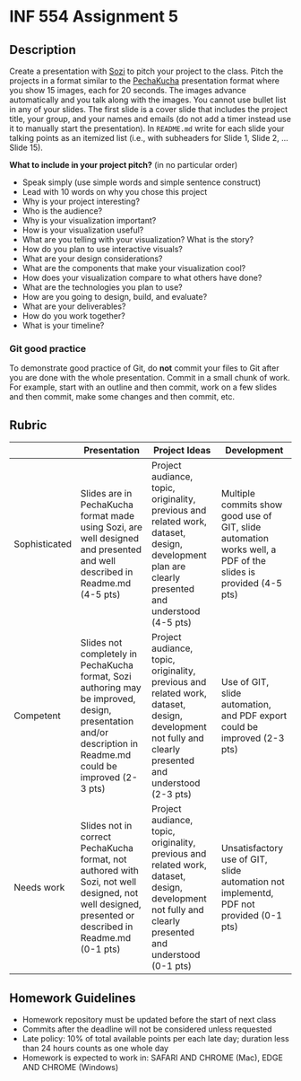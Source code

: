 # INF 554 Assignment 5

## Description

Create a presentation with [Sozi](http://sozi.baierouge.fr) to pitch your project to the class. Pitch the projects in a format similar to the [PechaKucha](http://www.pechakucha.org) presentation format where you show 15 images, each for 20 seconds. The images advance automatically and you talk along with the images. You cannot use bullet list in any of your slides. The first slide is a cover slide that includes the project title, your group, and your names and emails (do not add a timer instead use it to manually start the presentation). In `README.md` write for each slide your talking points as an itemized list (i.e., with subheaders for Slide 1, Slide 2, ... Slide 15).

__What to include in your project pitch?__ (in no particular order)

- Speak simply (use simple words and simple sentence construct)
- Lead with 10 words on why you chose this project
- Why is your project interesting?
- Who is the audience?
- Why is your visualization important?
- How is your visualization useful?
- What are you telling with your visualization? What is the story?
- How do you plan to use interactive visuals?
- What are your design considerations?
- What are the components that make your visualization cool?
- How does your visualization compare to what others have done?
- What are the technologies you plan to use?
- How are you going to design, build, and evaluate?
- What are your deliverables?
- How do you work together?
- What is your timeline?

### Git good practice

To demonstrate good practice of Git, do **not** commit your files to Git after you are done with the whole presentation. Commit in a small chunk of work. For example, start with an outline and then commit, work on a few slides and then commit, make some changes and then commit, etc.

## Rubric

|               | Presentation | Project Ideas | Development |
| ------------- | ------------ | ------------- | ----------- |
| Sophisticated | Slides are in PechaKucha format made using Sozi, are well designed and presented and well described in Readme.md (4-5 pts)| Project audiance, topic, originality, previous and related work, dataset, design, development plan are clearly presented and understood (4-5 pts) | Multiple commits show good use of GIT, slide automation works well, a PDF of the slides is provided (4-5 pts) |
| Competent     | Slides not completely in PechaKucha format, Sozi authoring may be improved, design, presentation and/or description in Readme.md could be improved (2-3 pts) | Project audiance, topic, originality, previous and related work, dataset, design, development not fully and clearly presented and understood (2-3 pts) | Use of GIT, slide automation, and PDF export could be improved (2-3 pts) |
| Needs work   | Slides not in correct PechaKucha format, not authored with Sozi, not well designed, not well designed, presented or described in Readme.md (0-1 pts) | Project audiance, topic, originality, previous and related work, dataset, design, development not fully and clearly presented and understood (0-1 pts) | Unsatisfactory use of GIT, slide automation not implementd, PDF not provided (0-1 pts) |

## Homework Guidelines

- Homework repository must be updated before the start of next class
- Commits after the deadline will not be considered unless requested
- Late policy: 10% of total available points per each late day; duration less than 24 hours counts as one whole day
- Homework is expected to work in: SAFARI AND CHROME (Mac), EDGE AND CHROME (Windows)
